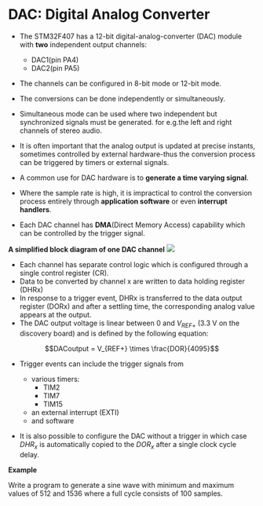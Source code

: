# DAC: Digital Analog Converter

- The STM32F407 has a 12-bit digital-analog-converter (DAC) module with **two** independent output channels:
  - DAC1(pin PA4)
  - DAC2(pin PA5)

- The channels can be configured in 8-bit mode or 12-bit mode.
- The conversions can be done independently or simultaneously.
- Simultaneous mode can be used where two independent but synchronized signals must be generated. for e.g.the left and right channels of stereo audio.
- It is often important that the analog output is updated at precise instants, sometimes controlled by external hardware-thus the conversion process can be triggered by timers or external signals.
- A common use for DAC hardware is to **generate a time varying signal**. 
- Where the sample rate is high, it is impractical to control the conversion process entirely through **application software** or even **interrupt handlers**.
- Each DAC channel has **DMA**(Direct Memory Access) capability which can be controlled by the trigger signal.


**A simplified block diagram of one DAC channel**
![](https://i.imgur.com/evgewmD.png)

- Each channel has separate control logic which is configured through a single control register (CR).
- Data to be converted by channel x are written to data holding register (DHRx)
- In response to a trigger event, DHRx is transferred to the data output register (DORx) and after a settling time, the corresponding analog value appears at the output.
- The DAC output voltage is linear between $0$ and $V_{REF+}$ ($3.3$ V on the discovery board) and is defined by the following equation:

$$DACoutput = V_{REF+} \times \frac{DOR}{4095}$$

- Trigger events can include the trigger signals from 
  - various timers:
    - TIM2
    - TIM7
    - TIM15
  - an external interrupt (EXTI)
  - and software

- It is also possible to configure the DAC without a trigger in which case $DHR_x$ is automatically copied to the $DOR_x$ after a single clock cycle delay.



**Example**

Write a program to generate a sine wave with minimum and maximum
values of 512 and 1536 where a full cycle consists of 100 samples. 